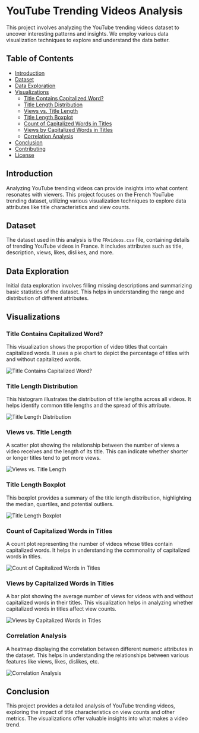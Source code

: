 # YouTube Trending Videos Analysis

This project involves analyzing the YouTube trending videos dataset to uncover interesting patterns and insights. We employ various data visualization techniques to explore and understand the data better.

## Table of Contents

- [Introduction](#introduction)
- [Dataset](#dataset) 
- [Data Exploration](#data-exploration)
- [Visualizations](#visualizations)
  - [Title Contains Capitalized Word?](#title-contains-capitalized-word)
  - [Title Length Distribution](#title-length-distribution)
  - [Views vs. Title Length](#views-vs-title-length)
  - [Title Length Boxplot](#title-length-boxplot)
  - [Count of Capitalized Words in Titles](#count-of-capitalized-words-in-titles)
  - [Views by Capitalized Words in Titles](#views-by-capitalized-words-in-titles)
  - [Correlation Analysis](#correlation-analysis)
- [Conclusion](#conclusion)
- [Contributing](#contributing)
- [License](#license)

## Introduction

Analyzing YouTube trending videos can provide insights into what content resonates with viewers. This project focuses on the French YouTube trending dataset, utilizing various visualization techniques to explore data attributes like title characteristics and view counts.

## Dataset

The dataset used in this analysis is the `FRvideos.csv` file, containing details of trending YouTube videos in France. It includes attributes such as title, description, views, likes, dislikes, and more.

## Data Exploration

Initial data exploration involves filling missing descriptions and summarizing basic statistics of the dataset. This helps in understanding the range and distribution of different attributes.

## Visualizations

### Title Contains Capitalized Word?

This visualization shows the proportion of video titles that contain capitalized words. It uses a pie chart to depict the percentage of titles with and without capitalized words.

![Title Contains Capitalized Word?](Images/title_capitalized_word_pie_chart.png)

### Title Length Distribution

This histogram illustrates the distribution of title lengths across all videos. It helps identify common title lengths and the spread of this attribute.

![Title Length Distribution](Images/title_length_histogram.png)

### Views vs. Title Length

A scatter plot showing the relationship between the number of views a video receives and the length of its title. This can indicate whether shorter or longer titles tend to get more views.

![Views vs. Title Length](Images/views_vs_title_length_scatter_plot.png)

### Title Length Boxplot

This boxplot provides a summary of the title length distribution, highlighting the median, quartiles, and potential outliers.

![Title Length Boxplot](Images/title_length_boxplot.png)

### Count of Capitalized Words in Titles

A count plot representing the number of videos whose titles contain capitalized words. It helps in understanding the commonality of capitalized words in titles.

![Count of Capitalized Words in Titles](Images/capitalized_word_count_plot.png)

### Views by Capitalized Words in Titles

A bar plot showing the average number of views for videos with and without capitalized words in their titles. This visualization helps in analyzing whether capitalized words in titles affect view counts.

![Views by Capitalized Words in Titles](Images/views_by_capitalized_word_bar_plot.png)

### Correlation Analysis

A heatmap displaying the correlation between different numeric attributes in the dataset. This helps in understanding the relationships between various features like views, likes, dislikes, etc.

![Correlation Analysis](Images/correlation_heatmap.png)

## Conclusion

This project provides a detailed analysis of YouTube trending videos, exploring the impact of title characteristics on view counts and other metrics. The visualizations offer valuable insights into what makes a video trend.
